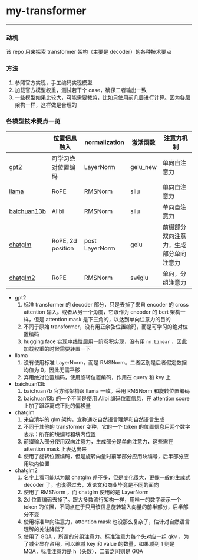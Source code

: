 # my-transformer
---

### 动机

该 repo 用来探索 transformer 架构（主要是 decoder）的各种技术要点

### 方法

1. 参照官方实现，手工编码实现模型
2. 加载官方模型权重，测试若干个 case，确保二者输出一致
3. 一些模型如果比较大，可能需要裁剪，比如只使用前几层进行计算。因为各层架构一样，这样做是合理的

### 各模型技术要点一览

| |位置信息融入|normalization|激活函数|注意力机制|
|---|---|---|---|---|
|[gpt2](model/gpt2.py)|可学习绝对位置编码|LayerNorm|gelu_new|单向自注意力|
|[llama](model/llama.py)|RoPE|RMSNorm|silu|单向自注意力|
|[baichuan13b](model/baichuan13b.py)|Alibi|RMSNorm|silu|单向自注意力|
|[chatglm](model/chatglm.py)|RoPE, 2d position|post LayerNorm|gelu|前缀部分双向注意力，生成部分单向注意力|
|[chatglm2](model/chatglm2.py)|RoPE|RMSNorm|swiglu|单向，分组注意力|

- gpt2
  1. 标准 transformer 的 decoder 部分，只是去掉了来自 encoder 的 cross attention 输入。或者从另一个角度，它跟作为 encoder 的 bert 架构一样，但是 attention mask 是下三角的，以达到单向注意力的目的
  2. 不同于原始 transformer，没有用正余弦位置编码，而是可学习的绝对位置编码
  3. hugging face 实现中线性层用一阶卷积实现，没有用 `nn.Linear` ，因此加载权重的时候需要转置一下
- llama
  1. 没有使用标准 LayerNorm，而是 RMSNorm。二者区别是后者假定数据均值为 0，因此无需平移
  2. 弃用绝对位置编码，使用旋转位置编码，作用在 query 和 key 上
- baichuan13b
  1. baichuan7b 官方称架构跟 llama 一致。采用 RMSNorm 和旋转位置编码
  2. baichuan13b 的一个不同是使用 Alibi 编码位置信息，在 attention score 上加了跟距离成正比的偏移量
- chatglm
  1. 来自清华的 glm 架构，宣称通吃自然语言理解和自然语言生成
  2. 不同于其他的 transformer 变种，它的一个 token 的位置信息用两个数字表示：所在的块编号和块内位置
  3. 前缀输入部分使用双向注意力，生成部分是单向注意力，这些需在 attention mask 上表达出来
  4. 使用了旋转位置编码，但是旋转向量时前半部分应用块编号，后半部分应用块内位置
- chatglm2
  1. 名字上看可能以为跟 chatglm 差不多，但是变化很大，更像一般的生成式 decoder 了。也说得过去，发论文和商业毕竟是不同的面向
  2. 使用了 RMSNorm ，而 chatglm 使用的是 LayerNorm
  3. 2d 位置编码去掉了。跟大多数流行架构一样，用唯一的数字表示一个 token 的位置，不同点在于只用该信息旋转输入向量的前半部分，后半部分不变
  4. 使用标准单向注意力，attention mask 也没那么复杂了，估计对自然语言理解的关注降低了
  5. 使用了 GQA ，所谓的分组注意力。标准注意力每个头对应一组 qkv ，为了减少显存占用，可以缩减 key 和 value 的数量，如果减到 1 则是 MQA，标准注意力是 h（头数），二者之间则是 GQA